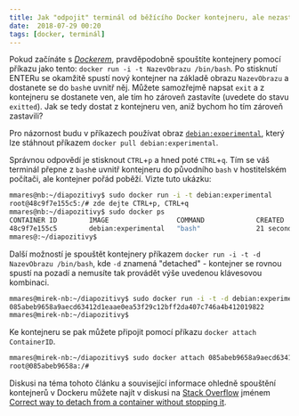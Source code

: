 ```yaml
---
title: Jak "odpojit" terminál od běžícího Docker kontejneru, ale nezastavit ho?
date:  2018-07-29 00:20
tags: [docker, terminál]
---
```

Pokud začínáte s [_Dockerem_][1], pravděpodobně spouštíte kontejnery pomocí příkazu jako tento:
`docker run -i -t NazevObrazu /bin/bash`. Po stisknutí ENTERu se okamžitě spustí nový kontejner
na základě obrazu `NazevObrazu` a dostanete se do `bash`e uvnitř něj. Můžete samozřejmě napsat
`exit` a z kontejneru se dostanete ven, ale tím ho zároveň zastavíte (uvedete do stavu `exitted`).
Jak se tedy dostat z kontejneru ven, aniž bychom ho tím zároveň zastavili?

Pro názornost budu v příkazech používat obraz [`debian:experimental`][2], který lze stáhnout
příkazem `docker pull debian:experimental`.

Správnou odpovědí je stisknout `CTRL`+`p` a hned poté `CTRL`+`q`. Tím se váš terminál přepne
z `bash`e uvnitř kontejneru do původního `bash` v hostitelském počítači, ale kontejner pořád
poběží. Vizte tuto ukázku:

```bash
mmares@nb:~/diapozitivy$ sudo docker run -i -t debian:experimental
root@48c9f7e155c5:/# zde dejte CTRL+p, CTRL+q
mmares@nb:~/diapozitivy$ sudo docker ps
CONTAINER ID        IMAGE                 COMMAND             CREATED             STATUS              PORTS               NAMES
48c9f7e155c5        debian:experimental   "bash"              21 seconds ago      Up 19 seconds                           angry_jepsen
mmares@:~/diapozitivy$
```

Další možností je spouštět kontejnery příkazem `docker run -i -t -d NazevObrazu /bin/bash`,
kde `-d` znamená "detached" - kontejner se rovnou spustí na pozadí a nemusíte tak provádět
výše uvedenou klávesovou kombinaci.

```bash
mmares@mirek-nb:~/diapozitivy$ sudo docker run -i -t -d debian:experimental
085abeb9658a9aecd63412d1eaae0ea53f29c12bff2da407c746a4b412019822
mmares@mirek-nb:~/diapozitivy$
```

Ke kontejneru se pak můžete připojit pomocí příkazu `docker attach ContainerID`.

```bash
mmares@mirek-nb:~/diapozitivy$ sudo docker attach 085abeb9658a9aecd63412d1eaae0ea53f29c12bff2da407c746a4b412019822
root@085abeb9658a:/#
```

Diskusi na téma tohoto článku a související informace ohledně spouštění kontejnerů v Dockeru
můžete najít v diskusi na [Stack Overflow][3]
jménem [Correct way to detach from a container without stopping it][4].

[1]: https://www.docker.com/
[2]: https://hub.docker.com/_/debian/
[3]: https://stackoverflow.com/
[4]: https://stackoverflow.com/questions/25267372/correct-way-to-detach-from-a-container-without-stopping-it
